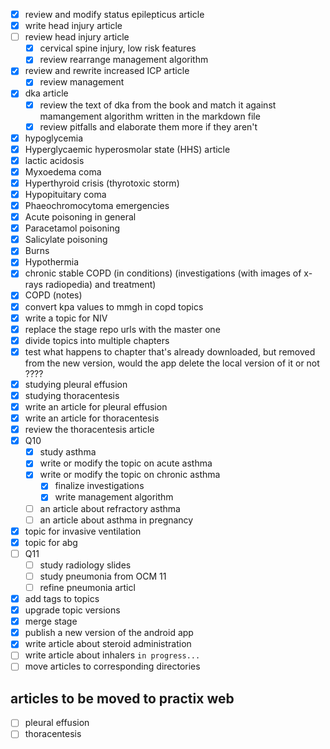 - [x] review and modify status epilepticus article
- [x] write head injury article
- [ ] review head injury article
  - [x] cervical spine injury, low risk features
  - [x] review rearrange management algorithm
- [x] review and rewrite increased ICP article
  - [x] review management
- [x] dka article
  - [x] review the text of dka from the book and match it against mamangement algorithm written in the markdown file
  - [x] review pitfalls and elaborate them more if they aren't
- [x] hypoglycemia
- [x] Hyperglycaemic hyperosmolar state (HHS) article
- [x] lactic acidosis
- [x] Myxoedema coma
- [x] Hyperthyroid crisis (thyrotoxic storm)
- [x] Hypopituitary coma
- [x] Phaeochromocytoma emergencies
- [x] Acute poisoning in general
- [x] Paracetamol poisoning
- [x] Salicylate poisoning
- [x] Burns
- [x] Hypothermia
- [x] chronic stable COPD (in conditions) (investigations (with images of x-rays radiopedia) and treatment)
- [x] COPD (notes)
- [x] convert kpa values to mmgh in copd topics
- [x] write a topic for NIV
- [x] replace the stage repo urls with the master one
- [x] divide topics into multiple chapters
- [x] test what happens to chapter that's already downloaded, but removed from the new version, would the app delete the local version of it or not ????
- [x] studying pleural effusion
- [x] studying thoracentesis
- [x] write an article for pleural effusion
- [x] write an article for thoracentesis
- [x] review the thoracentesis article
- [x] Q10
  - [x] study asthma
  - [x] write or modify the topic on acute asthma
  - [x] write or modify the topic on chronic asthma
    - [x] finalize investigations
    - [x] write management algorithm
  - [ ] an article about refractory asthma
  - [ ] an article about asthma in pregnancy
- [x] topic for invasive ventilation
- [x] topic for abg
- [ ] Q11
  - [ ] study radiology slides
  - [ ] study pneumonia from OCM 11
  - [ ] refine pneumonia articl
- [x] add tags to topics
- [x] upgrade topic versions
- [x] merge stage
- [x] publish a new version of the android app
- [x] write article about steroid administration
- [ ] write article about inhalers `in progress...`
- [ ] move articles to corresponding directories

## articles to be moved to practix web

- [ ] pleural effusion
- [ ] thoracentesis
